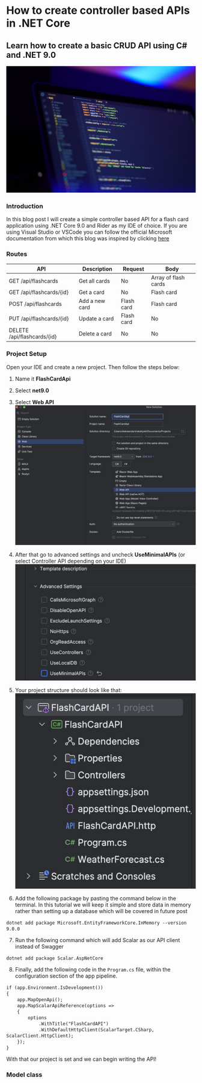 # How to create controller based APIs in .NET Core

## Learn how to create a basic CRUD API using C# and .NET 9.0

![alt cover](cover.jpeg "Cover")

### Introduction

In this blog post I will create a simple controller based API for a flash card application using .NET Core 9.0 and Rider as my IDE of choice. If you are using Visual Studio or VSCode you can follow the official Microsoft documentation from which this blog was inspired by clicking
[here](https://learn.microsoft.com/en-us/aspnet/core/tutorials/first-web-api?view=aspnetcore-9.0&tabs=visual-studio "Microsoft Docs")

### Routes

| API                         | Description    | Request    | Body                 |
| --------------------------- | -------------- | ---------- | -------------------- |
| GET /api/flashcards         | Get all cards  | No         | Array of flash cards |
| GET /api/flashcards/{id}    | Get a card     | No         | Flash card           |
| POST /api/flashcards        | Add a new card | Flash card | Flash card           |
| PUT /api/flashcards/{id}    | Update a card  | Flash card | No                   |
| DELETE /api/flashcards/{id} | Delete a card  | No         | No                   |

### Project Setup

Open your IDE and create a new project. Then follow the steps below:

1. Name it **FlashCardApi**
2. Select **net9.0**
3. Select **Web API**
   ![alt new project](pic1.png "New project")

4. After that go to advanced settings and uncheck **UseMinimalAPIs** (or select Controller API depending on your IDE)
   ![alt new project 2](pic2.png "New project 2")

5. Your project structure should look like that:
   ![alt new project 3](pic3.png "New project 3")

6. Add the following package by pasting the command below in the terminal. In this tutorial we will keep it simple and store data in memory rather than setting up a database which will be covered in future post

```
dotnet add package Microsoft.EntityFrameworkCore.InMemory --version 9.0.0
```

7. Run the following command which will add Scalar as our API client instead of Swagger

```
dotnet add package Scalar.AspNetCore
```

8. Finally, add the following code in the `Program.cs` file,
   within the configuration section of the app
   pipeline.

```
if (app.Environment.IsDevelopment())
{
    app.MapOpenApi();
    app.MapScalarApiReference(options =>
    {
        options
            .WithTitle("FlashCardAPI")
            .WithDefaultHttpClient(ScalarTarget.CSharp, ScalarClient.HttpClient);
    });
}
```

With that our project is set and we can begin writing the API!

### Model class
